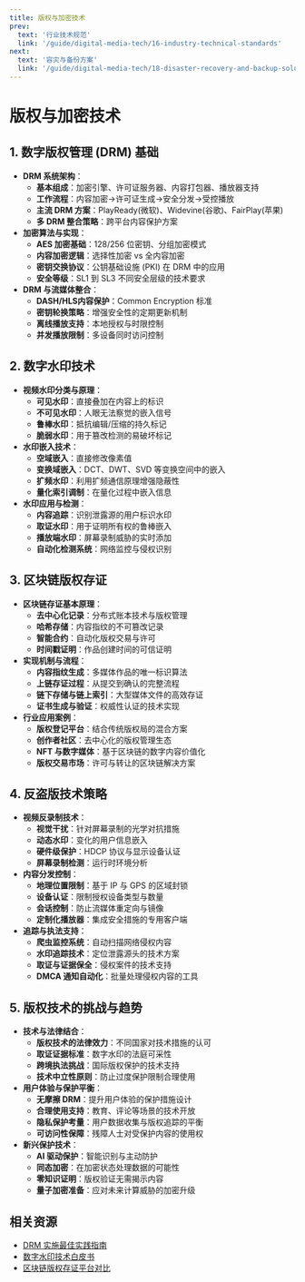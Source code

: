 ```yaml
---
title: 版权与加密技术
prev:
  text: '行业技术规范'
  link: '/guide/digital-media-tech/16-industry-technical-standards'
next:
  text: '容灾与备份方案'
  link: '/guide/digital-media-tech/18-disaster-recovery-and-backup-solutions'
---
```


# 版权与加密技术

## 1. 数字版权管理 (DRM) 基础
- **DRM 系统架构**：
  - **基本组成**：加密引擎、许可证服务器、内容打包器、播放器支持
  - **工作流程**：内容加密→许可证生成→安全分发→受控播放
  - **主流 DRM 方案**：PlayReady(微软)、Widevine(谷歌)、FairPlay(苹果)
  - **多 DRM 整合策略**：跨平台内容保护方案
- **加密算法与实现**：
  - **AES 加密基础**：128/256 位密钥、分组加密模式
  - **内容加密逻辑**：选择性加密 vs 全内容加密
  - **密钥交换协议**：公钥基础设施 (PKI) 在 DRM 中的应用
  - **安全等级**：SL1 到 SL3 不同安全层级的技术要求
- **DRM 与流媒体整合**：
  - **DASH/HLS内容保护**：Common Encryption 标准
  - **密钥轮换策略**：增强安全性的定期更新机制
  - **离线播放支持**：本地授权与时限控制
  - **并发播放限制**：多设备同时访问控制

## 2. 数字水印技术
- **视频水印分类与原理**：
  - **可见水印**：直接叠加在内容上的标识
  - **不可见水印**：人眼无法察觉的嵌入信号
  - **鲁棒水印**：抵抗编辑/压缩的持久标记
  - **脆弱水印**：用于篡改检测的易破坏标记
- **水印嵌入技术**：
  - **空域嵌入**：直接修改像素值
  - **变换域嵌入**：DCT、DWT、SVD 等变换空间中的嵌入
  - **扩频水印**：利用扩频通信原理增强隐蔽性
  - **量化索引调制**：在量化过程中嵌入信息
- **水印应用与检测**：
  - **内容追踪**：识别泄露源的用户标识水印
  - **取证水印**：用于证明所有权的鲁棒嵌入
  - **播放端水印**：屏幕录制威胁的实时添加
  - **自动化检测系统**：网络监控与侵权识别

## 3. 区块链版权存证
- **区块链存证基本原理**：
  - **去中心化记录**：分布式账本技术与版权管理
  - **哈希存储**：内容指纹的不可篡改记录
  - **智能合约**：自动化版权交易与许可
  - **时间戳证明**：作品创建时间的可信证明
- **实现机制与流程**：
  - **内容指纹生成**：多媒体作品的唯一标识算法
  - **上链存证过程**：从提交到确认的完整流程
  - **链下存储与链上索引**：大型媒体文件的高效存证
  - **证书生成与验证**：权威性认证的技术实现
- **行业应用案例**：
  - **版权登记平台**：结合传统版权局的混合方案
  - **创作者社区**：去中心化的版权管理生态
  - **NFT 与数字媒体**：基于区块链的数字内容价值化
  - **版权交易市场**：许可与转让的区块链解决方案

## 4. 反盗版技术策略
- **视频反录制技术**：
  - **视觉干扰**：针对屏幕录制的光学对抗措施
  - **动态水印**：变化的用户信息嵌入
  - **硬件级保护**：HDCP 协议与显示设备认证
  - **屏幕录制检测**：运行时环境分析
- **内容分发控制**：
  - **地理位置限制**：基于 IP 与 GPS 的区域封锁
  - **设备认证**：限制授权设备类型与数量
  - **会话控制**：防止流媒体重定向与镜像
  - **定制化播放器**：集成安全措施的专用客户端
- **追踪与执法支持**：
  - **爬虫监控系统**：自动扫描网络侵权内容
  - **水印追踪技术**：定位泄露源头的技术方案
  - **取证与证据保全**：侵权案件的技术支持
  - **DMCA 通知自动化**：批量处理侵权内容的工具

## 5. 版权技术的挑战与趋势
- **技术与法律结合**：
  - **版权技术的法律效力**：不同国家对技术措施的认可
  - **取证证据标准**：数字水印的法庭可采性
  - **跨境执法挑战**：国际版权保护的技术支持
  - **技术中立性原则**：防止过度保护限制合理使用
- **用户体验与保护平衡**：
  - **无摩擦 DRM**：提升用户体验的保护措施设计
  - **合理使用支持**：教育、评论等场景的技术开放
  - **隐私保护考量**：用户数据收集与版权追踪的平衡
  - **可访问性保障**：残障人士对受保护内容的使用权
- **新兴保护技术**：
  - **AI 驱动保护**：智能识别与主动防护
  - **同态加密**：在加密状态处理数据的可能性
  - **零知识证明**：版权验证无需揭示内容
  - **量子加密准备**：应对未来计算威胁的加密升级

## 相关资源
- [DRM 实施最佳实践指南](https://www.example.com)
- [数字水印技术白皮书](https://www.example.com)
- [区块链版权存证平台对比](https://www.example.com)
